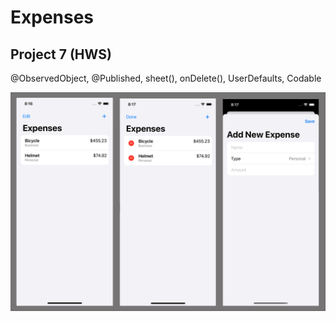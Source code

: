 # Expenses
## Project 7 (HWS)
@ObservedObject, @Published, sheet(), onDelete(), UserDefaults, Codable

![](screenshot3-2.png)
